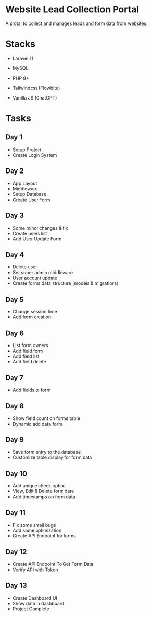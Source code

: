# Website Lead Collection Portal
A protal to collect and manages leads and form data from websites.

# Stacks
- Laravel 11
- MySQL
- PHP 8+

- Tailwindcss (Flowbite)
- Vanilla JS (ChatGPT)

# Tasks
## Day 1
- Setup Project
- Create Login System

## Day 2
- App Layout
- Middleware
- Setup Database
- Create User Form

## Day 3
- Some minor changes & fix
- Create users list
- Add User Update Form

## Day 4
- Delete user
- Set super admin middleware
- User account update
- Create forms data structure (models & migrations)

## Day 5
- Change session time
- Add form creation

## Day 6
- List form owners
- Add field form
- Add field list
- Add field delete

## Day 7
- Add fields to form

## Day 8
- Show field count on forms table
- Dynamic add data form

## Day 9
- Save form entry to the database
- Customize table display for form data

## Day 10
- Add unique check option
- View, Edit & Delete form data
- Add timestamps on form data

## Day 11
- Fix some small bugs
- Add some optimization
- Create API Endpoint for forms

## Day 12
- Create API Endpoint To Get Form Data
- Verify API with Token

## Day 13
- Create Dashboard UI
- Show data in dashboard
- Project Complete